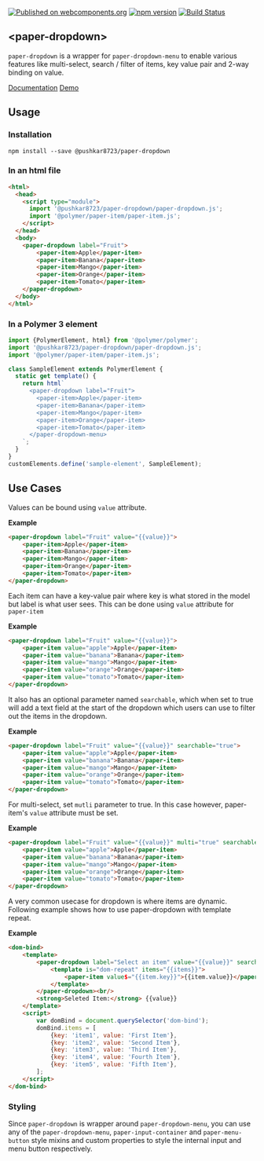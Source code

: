 [![Published on webcomponents.org](https://img.shields.io/badge/webcomponents.org-published-blue.svg)](https://www.webcomponents.org/element/@pushkar8723/paper-dropdown)
[![npm version](https://badge.fury.io/js/%40pushkar8723%2Fpaper-dropdown.svg)](https://badge.fury.io/js/%40pushkar8723%2Fpaper-dropdown)
[![Build Status](https://travis-ci.org/pushkar8723/paper-dropdown.svg?branch=master)](https://travis-ci.org/pushkar8723/paper-dropdown)

## &lt;paper-dropdown&gt;

`paper-dropdown` is a wrapper for `paper-dropdown-menu` to enable various features like multi-select, search / filter of
items, key value pair and 2-way binding on value.

[Documentation](https://paper-dropdown.netlify.com/#/elements/paper-dropdown)
[Demo](https://paper-dropdown.netlify.com/#/elements/paper-dropdown/demos/demo/index.html)


## Usage

### Installation
```
npm install --save @pushkar8723/paper-dropdown
```

### In an html file
```html
<html>
  <head>
    <script type="module">
      import '@pushkar8723/paper-dropdown/paper-dropdown.js';
      import '@polymer/paper-item/paper-item.js';
    </script>
  </head>
  <body>
    <paper-dropdown label="Fruit">
        <paper-item>Apple</paper-item>
        <paper-item>Banana</paper-item>
        <paper-item>Mango</paper-item>
        <paper-item>Orange</paper-item>
        <paper-item>Tomato</paper-item>
    </paper-dropdown>
  </body>
</html>
```
### In a Polymer 3 element
```js
import {PolymerElement, html} from '@polymer/polymer';
import '@pushkar8723/paper-dropdown/paper-dropdown.js';
import '@polymer/paper-item/paper-item.js';

class SampleElement extends PolymerElement {
  static get template() {
    return html`
      <paper-dropdown label="Fruit">
        <paper-item>Apple</paper-item>
        <paper-item>Banana</paper-item>
        <paper-item>Mango</paper-item>
        <paper-item>Orange</paper-item>
        <paper-item>Tomato</paper-item>
      </paper-dropdown-menu>
    `;
  }
}
customElements.define('sample-element', SampleElement);
```

## Use Cases

Values can be bound using `value` attribute.

**Example**
<!--
```
<custom-element-demo>
    <template>
        <link rel="import" href="paper-dropdown.html">
        <link rel="import" href="../paper-item/paper-item.html">
        <link rel="import" href="../iron-demo-helpers/demo-pages-shared-styles.html">
        <style is="custom-style" include="demo-pages-shared-styles">
            paper-dropdown {
                height: 300px;
            }
        </style>
        <next-code-block></next-code-block>
    </template>
</custom-element-demo>
```
-->
```html
<paper-dropdown label="Fruit" value="{{value}}">
    <paper-item>Apple</paper-item>
    <paper-item>Banana</paper-item>
    <paper-item>Mango</paper-item>
    <paper-item>Orange</paper-item>
    <paper-item>Tomato</paper-item>
</paper-dropdown>
```

Each item can have a key-value pair where key is what stored in the model but
label is what user sees. This can be done using `value` attribute for `paper-item`

**Example**
<!--
```
<custom-element-demo>
    <template>
        <link rel="import" href="paper-dropdown.html">
        <link rel="import" href="../paper-item/paper-item.html">
        <link rel="import" href="../iron-demo-helpers/demo-pages-shared-styles.html">
        <style is="custom-style" include="demo-pages-shared-styles">
            paper-dropdown {
                height: 300px;
            }
        </style>
        <next-code-block></next-code-block>
    </template>
</custom-element-demo>
```
-->
```html
<paper-dropdown label="Fruit" value="{{value}}">
    <paper-item value="apple">Apple</paper-item>
    <paper-item value="banana">Banana</paper-item>
    <paper-item value="mango">Mango</paper-item>
    <paper-item value="orange">Orange</paper-item>
    <paper-item value="tomato">Tomato</paper-item>
</paper-dropdown>
```

It also has an optional parameter named `searchable`, which when set to true
will add a text field at the start of the dropdown which users can use to filter
out the items in the dropdown.

**Example**
<!--
```
<custom-element-demo>
    <template>
        <link rel="import" href="paper-dropdown.html">
        <link rel="import" href="../paper-item/paper-item.html">
        <link rel="import" href="../iron-demo-helpers/demo-pages-shared-styles.html">
        <style is="custom-style" include="demo-pages-shared-styles">
            paper-dropdown {
                height: 300px;
            }
        </style>
        <next-code-block></next-code-block>
    </template>
</custom-element-demo>
```
-->
```html
<paper-dropdown label="Fruit" value="{{value}}" searchable="true">
    <paper-item value="apple">Apple</paper-item>
    <paper-item value="banana">Banana</paper-item>
    <paper-item value="mango">Mango</paper-item>
    <paper-item value="orange">Orange</paper-item>
    <paper-item value="tomato">Tomato</paper-item>
</paper-dropdown>
```

For multi-select, set `mutli` parameter to true.  In this case however, paper-item's `value` attribute must be set.

**Example**
<!--
```
<custom-element-demo>
    <template>
        <link rel="import" href="paper-dropdown.html">
        <link rel="import" href="../paper-item/paper-item.html">
        <link rel="import" href="../iron-demo-helpers/demo-pages-shared-styles.html">
        <style is="custom-style" include="demo-pages-shared-styles">
            paper-dropdown {
                height: 300px;
            }
        </style>
        <next-code-block></next-code-block>
    </template>
</custom-element-demo>
```
-->
```html
<paper-dropdown label="Fruit" value="{{value}}" multi="true" searchable="true">
    <paper-item value="apple">Apple</paper-item>
    <paper-item value="banana">Banana</paper-item>
    <paper-item value="mango">Mango</paper-item>
    <paper-item value="orange">Orange</paper-item>
    <paper-item value="tomato">Tomato</paper-item>
</paper-dropdown>
```

A very common usecase for dropdown is where items are dynamic. Following example shows how to use paper-dropdown with template repeat.

**Example**
<!--
```
<custom-element-demo>
    <template>
        <link rel="import" href="paper-dropdown.html">
        <link rel="import" href="../paper-item/paper-item.html">
        <link rel="import" href="../iron-demo-helpers/demo-pages-shared-styles.html">
        <style is="custom-style" include="demo-pages-shared-styles">
            paper-dropdown {
                height: 300px;
            }
        </style>
        <next-code-block></next-code-block>
    </template>
</custom-element-demo>
```
--> 
```html
<dom-bind>
    <template>
        <paper-dropdown label="Select an item" value="{{value}}" searchable multi>
            <template is="dom-repeat" items="{{items}}">
      	        <paper-item value$="{{item.key}}">{{item.value}}</paper-item>
            </template>
        </paper-dropdown><br/>
        <strong>Seleted Item:</strong> {{value}}
    </template>
    <script>
        var domBind = document.querySelector('dom-bind');
        domBind.items = [
            {key: 'item1', value: 'First Item'},
            {key: 'item2', value: 'Second Item'},
            {key: 'item3', value: 'Third Item'},
            {key: 'item4', value: 'Fourth Item'},
            {key: 'item5', value: 'Fifth Item'},
        ];
    </script>
</dom-bind>
```

### Styling

Since `paper-dropdown` is wrapper around `paper-dropdown-menu`, you can use any of the `paper-dropdown-menu`, `paper-input-container` and `paper-menu-button` style mixins and custom properties to style the internal input and menu button respectively.
